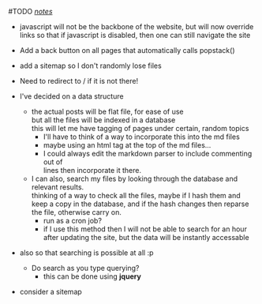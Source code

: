 #TODO
_[notes](/notes.md)_

- javascript will not be the backbone of the website, but will now override
  links so that if javascript is disabled, then one can still navigate the site

- Add a back button on all pages that automatically calls popstack()
- add a sitemap so I don't randomly lose files 

- Need to redirect to / if it is not there!
- I've decided on a data structure
    - the actual posts will be flat file, for ease of use  
    but all the files will be indexed in a database  
    this will let me have tagging of pages under certain, random topics
        - I'll have to think of a way to incorporate this into the md files
        - maybe using an html tag at the top of the md files...
        - I could always edit the markdown parser to include commenting out of  
          lines then incorporate it there.
    - I can also, search my files by looking through the database and relevant results.  
        thinking of a way to check all the files, maybe if I hash them and
        keep a copy in the database, and if the hash changes then reparse the file, otherwise carry on.
        - run as a cron job?
        - if I use this method then I will not be able to search for an hour after updating the site, but the data will be instantly accessable
- also so that searching is possible at all :p
    - Do search as you type querying?
        - this can be done using __jquery__
- consider a sitemap
